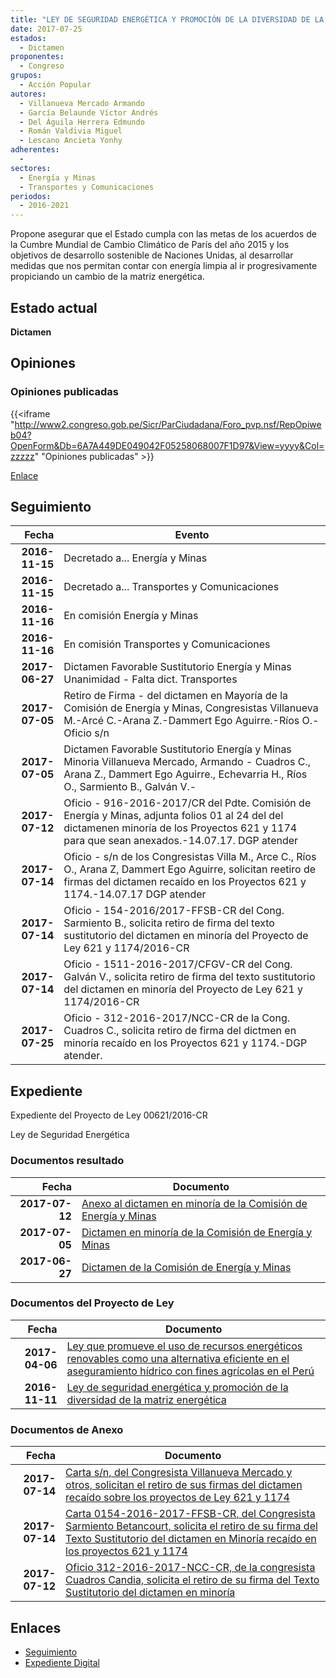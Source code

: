 ```yaml
---
title: "LEY DE SEGURIDAD ENERGÉTICA Y PROMOCIÓN DE LA DIVERSIDAD DE LA MATRIZ ENERGÉTICA"
date: 2017-07-25
estados: 
  - Dictamen
proponentes: 
  - Congreso
grupos: 
  - Acción Popular
autores: 
  - Villanueva Mercado Armando
  - García Belaunde Víctor Andrés
  - Del Águila Herrera Edmundo
  - Román Valdivia Miguel
  - Lescano Ancieta Yonhy
adherentes: 
  - 
sectores: 
  - Energía y Minas
  - Transportes y Comunicaciones
periodos: 
  - 2016-2021
---
```


Propone asegurar que el Estado cumpla con las metas de los acuerdos de la Cumbre Mundial de Cambio Climático de París del año 2015 y los objetivos de desarrollo sostenible de Naciones Unidas, al desarrollar medidas que nos permitan contar con energía limpia al ir progresivamente propiciando un cambio de la matriz energética.


## Estado actual

**Dictamen**

## Opiniones

### Opiniones publicadas

{{<iframe "http://www2.congreso.gob.pe/Sicr/ParCiudadana/Foro_pvp.nsf/RepOpiweb04?OpenForm&Db=6A7A449DE049042F05258068007F1D97&View=yyyy&Col=zzzzz" "Opiniones publicadas" >}}

[Enlace](http://www2.congreso.gob.pe/Sicr/ParCiudadana/Foro_pvp.nsf/RepOpiweb04?OpenForm&Db=6A7A449DE049042F05258068007F1D97&View=yyyy&Col=zzzzz)

## Seguimiento

| Fecha | Evento |
|------:|--------|
| **2016-11-15** | Decretado a... Energía y Minas|
| **2016-11-15** | Decretado a... Transportes y Comunicaciones|
| **2016-11-16** | En comisión Energía y Minas|
| **2016-11-16** | En comisión Transportes y Comunicaciones|
| **2017-06-27** | Dictamen Favorable Sustitutorio Energía y Minas Unanimidad - Falta dict. Transportes|
| **2017-07-05** | Retiro de Firma - del dictamen en Mayoría de la Comisión de Energía y Minas, Congresistas Villanueva M.-Arcé C.-Arana Z.-Dammert Ego Aguirre.-Ríos O.-Oficio s/n|
| **2017-07-05** | Dictamen Favorable Sustitutorio Energía y Minas Minoria Villanueva Mercado, Armando - Cuadros C., Arana Z., Dammert Ego Aguirre., Echevarria H., Ríos O., Sarmiento B., Galván V.-|
| **2017-07-12** | Oficio - 916-2016-2017/CR del Pdte. Comisión de Energía y Minas, adjunta folios 01 al 24 del del dictamenen minoría de los Proyectos 621 y 1174 para que sean anexados.-14.07.17. DGP atender|
| **2017-07-14** | Oficio - s/n de los Congresistas Villa M., Arce C., Ríos O., Arana Z, Dammert Ego Aguirre, solicitan reetiro de firmas del dictamen recaído en los Proyectos 621 y 1174.-14.07.17 DGP atender|
| **2017-07-14** | Oficio - 154-2016/2017-FFSB-CR del Cong. Sarmiento B., solicita retiro de firma del texto sustitutorio del dictamen en minoría del Proyecto de Ley 621 y 1174/2016-CR|
| **2017-07-14** | Oficio - 1511-2016-2017/CFGV-CR del Cong. Galván V., solicita retiro de firma del texto sustitutorio del dictamen en minoría del Proyecto de Ley 621 y 1174/2016-CR|
| **2017-07-25** | Oficio - 312-2016-2017/NCC-CR de la Cong. Cuadros C., solicita retiro de firma del dictmen en minoría recaído en los Proyectos 621 y 1174.-DGP atender.|


## Expediente

Expediente del Proyecto de Ley 00621/2016-CR

Ley de Seguridad Energética


### Documentos resultado

| Fecha | Documento |
|------:|--------|
| **2017-07-12** | [Anexo al dictamen en minoría de la Comisión de Energía y Minas](http://www.leyes.congreso.gob.pe/Documentos/2016_2021/Dictamenes/Proyectos_de_Ley/00621DC11MIN-ANEXO-20170712.pdf) |
| **2017-07-05** | [Dictamen en minoría de la Comisión de Energía y Minas](http://www.leyes.congreso.gob.pe/Documentos/2016_2021/Dictamenes/Proyectos_de_Ley/00621DC11MAY20170627.pdf) |
| **2017-06-27** | [Dictamen de la Comisión de Energía y Minas](http://www.leyes.congreso.gob.pe/Documentos/2016_2021/Dictamenes/Proyectos_de_Ley/00621DC11MAY20170627.pdf) |

### Documentos del Proyecto de Ley

| Fecha | Documento |
|------:|--------|
| **2017-04-06** | [Ley que promueve el uso de recursos energéticos renovables como una alternativa eficiente en el aseguramiento hídrico con fines agrícolas en el Perú](http://www.leyes.congreso.gob.pe/Documentos/2016_2021/Proyectos_de_Ley_y_de_Resoluciones_Legislativas/PL0117420170406.pdf) |
| **2016-11-11** | [Ley de seguridad energética y promoción de la diversidad de la matriz energética](http://www.leyes.congreso.gob.pe/Documentos/2016_2021/Proyectos_de_Ley_y_de_Resoluciones_Legislativas/PL0062120161111..pdf) |

### Documentos de Anexo

| Fecha | Documento |
|------:|--------|
| **2017-07-14** | [Carta s/n, del Congresista Villanueva Mercado y otros, solicitan el retiro de sus firmas del dictamen recaído sobre los proyectos de Ley 621 y 1174](http://www.leyes.congreso.gob.pe/Documentos/2016_2021/Oficios/Congresistas/CARTA-S.N-VILLANUEVA-MERCADO.pdf) |
| **2017-07-14** | [Carta 0154-2016-2017-FFSB-CR, del Congresista Sarmiento Betancourt, solicita el retiro de su firma del Texto Sustitutorio del dictamen en Minoría recaído en los proyectos 621 y 1174](http://www.leyes.congreso.gob.pe/Documentos/2016_2021/Oficios/Congresistas/CARTA-0154-2016-2017-FFSB-CR.pdf) |
| **2017-07-12** | [Oficio 312-2016-2017-NCC-CR, de la congresista Cuadros Candia, solicita el retiro de su firma del Texto Sustitutorio del dictamen en minoría](http://www.leyes.congreso.gob.pe/Documentos/2016_2021/Retiro_de_Firmas/Dictamenes/OFICIO-312-2016-2017-NCC-CR.pdf) |

## Enlaces 

- [Seguimiento](http://www2.congreso.gob.pe/Sicr/TraDocEstProc/CLProLey2016.nsf/f7fff46988ca05b1052578e100829cc7/523bda5e2c2e4c770525806b00589bee?OpenDocument)
- [Expediente Digital](http://www2.congreso.gob.pehttp://www2.congreso.gob.pe/Sicr/TraDocEstProc/CLProLey2016.nsf/f7fff46988ca05b1052578e100829cc7/523bda5e2c2e4c770525806b00589bee?OpenDocument&Click=05257FB7005EB655.eb71d0cf91d8294e05256cdf006b5706/$Body/0.1C6C)
